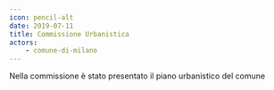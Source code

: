 ```yaml
---
icon: pencil-alt
date: 2019-07-11
title: Commissione Urbanistica
actors:
    - comune-di-milano
---
```


Nella commissione è stato presentato il piano urbanistico del comune
